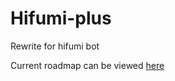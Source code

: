 # Hifumi-plus
Rewrite for hifumi bot

Current roadmap can be viewed [here](https://github.com/hifumibot/Hifumi-plus/blob/master/TODO.md)
